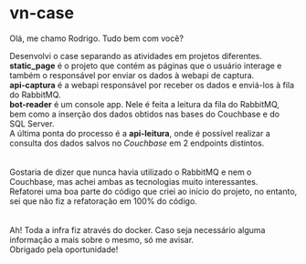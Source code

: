 # vn-case

Olá, me chamo Rodrigo. Tudo bem com você?

Desenvolvi o case separando as atividades em projetos diferentes. <br>
<b>static_page</b> é o projeto que contém as páginas que o usuário interage e também o responsável por enviar os dados à webapi de captura.<br>
<b>api-captura</b> é a webapi responsável por receber os dados e enviá-los à fila do RabbitMQ.<br>
<b>bot-reader</b> é um console app. Nele é feita a leitura da fila do RabbitMQ, bem como a inserção dos dados obtidos nas bases do Couchbase e do SQL Server.<br>
A última ponta do processo é a <b>api-leitura</b>, onde é possível realizar a consulta dos dados salvos no *Couchbase* em 2 endpoints distintos.<br>
<br><br>
Gostaria de dizer que nunca havia utilizado o RabbitMQ e nem o Couchbase, mas achei ambas as tecnologias muito interessantes.<br>
Refatorei uma boa parte do código que criei ao início do projeto, no entanto, sei que não fiz a refatoração em 100% do código.<br>
<br>
<br>
Ah! Toda a infra fiz através do docker. Caso seja necessário alguma informação a mais sobre o mesmo, só me avisar.<br>
Obrigado pela oportunidade!
